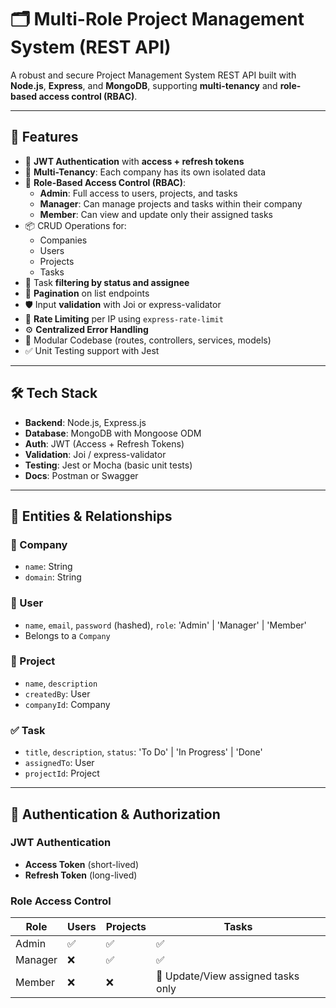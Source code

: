 # 🗂️ Multi-Role Project Management System (REST API)

A robust and secure Project Management System REST API built with **Node.js**, **Express**, and **MongoDB**, supporting **multi-tenancy** and **role-based access control (RBAC)**.

---

## 🚀 Features

- 🔐 **JWT Authentication** with **access + refresh tokens**
- 🏢 **Multi-Tenancy**: Each company has its own isolated data
- 👥 **Role-Based Access Control (RBAC)**:
  - **Admin**: Full access to users, projects, and tasks
  - **Manager**: Can manage projects and tasks within their company
  - **Member**: Can view and update only their assigned tasks
- 📦 CRUD Operations for:
  - Companies
  - Users
  - Projects
  - Tasks
- 🔎 Task **filtering by status and assignee**
- 📃 **Pagination** on list endpoints
- 🛡️ Input **validation** with Joi or express-validator
- 🚫 **Rate Limiting** per IP using `express-rate-limit`
- ⚙️ **Centralized Error Handling**
- 🧱 Modular Codebase (routes, controllers, services, models)
- ✅ Unit Testing support with Jest

---

## 🛠 Tech Stack

- **Backend**: Node.js, Express.js
- **Database**: MongoDB with Mongoose ODM
- **Auth**: JWT (Access + Refresh Tokens)
- **Validation**: Joi / express-validator
- **Testing**: Jest or Mocha (basic unit tests)
- **Docs**: Postman or Swagger

---

## 🧩 Entities & Relationships

### 🏢 Company
- `name`: String
- `domain`: String

### 👤 User
- `name`, `email`, `password` (hashed), `role`: 'Admin' | 'Manager' | 'Member'
- Belongs to a `Company`

### 📁 Project
- `name`, `description`
- `createdBy`: User
- `companyId`: Company

### ✅ Task
- `title`, `description`, `status`: 'To Do' | 'In Progress' | 'Done'
- `assignedTo`: User
- `projectId`: Project

---

## 🔐 Authentication & Authorization

### JWT Authentication
- **Access Token** (short-lived)
- **Refresh Token** (long-lived)

### Role Access Control
| Role   | Users | Projects | Tasks |
|--------|-------|----------|-------|
| Admin  | ✅    | ✅       | ✅    |
| Manager| ❌    | ✅       | ✅    |
| Member | ❌    | ❌       | 🔄 Update/View assigned tasks only |


